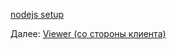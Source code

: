 [nodejs setup](/ru-RU/viewer/net.md ':include :type=markdown')

Далее: [Viewer (со стороны клиента)](/ru-RU/viewer/2legged/ui)
